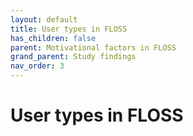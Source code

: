```yaml
---
layout: default
title: User types in FLOSS
has_children: false
parent: Motivational factors in FLOSS
grand_parent: Study findings
nav_order: 3
---
```


# User types in FLOSS
